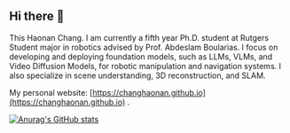 ## Hi there 👋

This Haonan Chang. I am currently a fifth year Ph.D. student at Rutgers Student major in robotics advised by Prof. Abdeslam Boularias. I focus on developing and deploying foundation models, such as LLMs, VLMs, and Video Diffusion
Models, for robotic manipulation and navigation systems. I also specialize in scene understanding,
3D reconstruction, and SLAM.

My personal website: [https://changhaonan.github.io](https://changhaonan.github.io) .

[![Anurag's GitHub stats](https://github-readme-stats.vercel.app/api?username=changhaonan)](https://github.com/anuraghazra/github-readme-stats)

